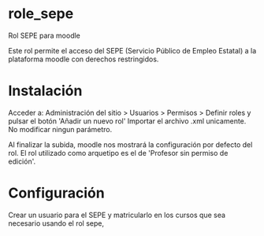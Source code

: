 # role_sepe
Rol SEPE para moodle

Este rol permite el acceso del SEPE (Servicio Público de Empleo Estatal) a la plataforma moodle con derechos restringidos.

# Instalación
Acceder a: Administración del sitio > Usuarios > Permisos > Definir roles y pulsar el botón 'Añadir un nuevo rol' 
Importar el archivo .xml unicamente. No modificar ningun parámetro.

Al finalizar la subida, moodle nos mostrará la configuración por defecto del rol. El rol utilizado como arquetipo es el de 'Profesor sin permiso de edición'.

# Configuración 

Crear un usuario para el SEPE y matricularlo en los cursos que sea necesario usando el rol sepe, 

